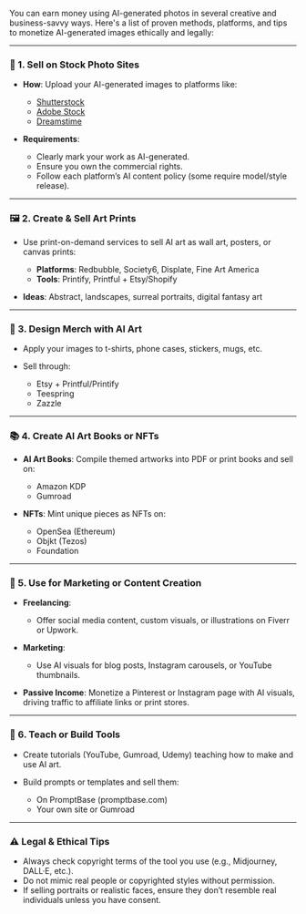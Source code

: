 You can earn money using AI-generated photos in several creative and business-savvy ways. Here's a list of proven methods, platforms, and tips to monetize AI-generated images ethically and legally:

---

### 💼 1. **Sell on Stock Photo Sites**

* **How**: Upload your AI-generated images to platforms like:

  * [Shutterstock](https://www.shutterstock.com/)
  * [Adobe Stock](https://stock.adobe.com/)
  * [Dreamstime](https://www.dreamstime.com/)
* **Requirements**:

  * Clearly mark your work as AI-generated.
  * Ensure you own the commercial rights.
  * Follow each platform’s AI content policy (some require model/style release).

---

### 🖼️ 2. **Create & Sell Art Prints**

* Use print-on-demand services to sell AI art as wall art, posters, or canvas prints:

  * **Platforms**: Redbubble, Society6, Displate, Fine Art America
  * **Tools**: Printify, Printful + Etsy/Shopify
* **Ideas**: Abstract, landscapes, surreal portraits, digital fantasy art

---

### 🎴 3. **Design Merch with AI Art**

* Apply your images to t-shirts, phone cases, stickers, mugs, etc.
* Sell through:

  * Etsy + Printful/Printify
  * Teespring
  * Zazzle

---

### 📚 4. **Create AI Art Books or NFTs**

* **AI Art Books**: Compile themed artworks into PDF or print books and sell on:

  * Amazon KDP
  * Gumroad
* **NFTs**: Mint unique pieces as NFTs on:

  * OpenSea (Ethereum)
  * Objkt (Tezos)
  * Foundation

---

### 📣 5. **Use for Marketing or Content Creation**

* **Freelancing**:

  * Offer social media content, custom visuals, or illustrations on Fiverr or Upwork.
* **Marketing**:

  * Use AI visuals for blog posts, Instagram carousels, or YouTube thumbnails.
* **Passive Income**: Monetize a Pinterest or Instagram page with AI visuals, driving traffic to affiliate links or print stores.

---

### 🧠 6. **Teach or Build Tools**

* Create tutorials (YouTube, Gumroad, Udemy) teaching how to make and use AI art.
* Build prompts or templates and sell them:

  * On PromptBase (promptbase.com)
  * Your own site or Gumroad

---

### ⚠️ Legal & Ethical Tips

* Always check copyright terms of the tool you use (e.g., Midjourney, DALL·E, etc.).
* Do not mimic real people or copyrighted styles without permission.
* If selling portraits or realistic faces, ensure they don’t resemble real individuals unless you have consent.
